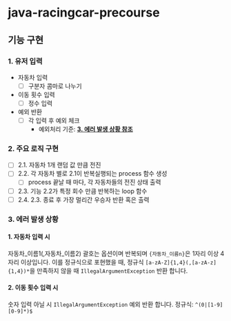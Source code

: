 # java-racingcar-precourse

## 기능 구현
### 1. 유저 입력
- 자동차 입력
  - [ ] 구분자 콤마로 나누기
- 이동 횟수 입력
  - [ ] 정수 입력 
- 예외 반환
  - [ ] 각 입력 후 예외 체크
    - 예외처리 기준: [**3. 에러 발생 상황 참조**](#3-에러-발생-상황)

### 2. 주요 로직 구현
- [ ] 2.1. 자동차 1개 랜덤 값 만큼 전진
- [ ] 2.2. 각 자동차 별로 2.1이 반복실행되는 process 함수 생성
  - [ ] process 끝날 때 마다, 각 자동차들의 전진 상태 출력
- [ ] 2.3. 기능 2.2가 특정 회수 만큼 반복하는 loop 함수
- [ ] 2.4. 2.3. 종료 후 가장 멀리간 우승자 반환 혹은 출력

### 3. 에러 발생 상황
#### 1. 자동차 입력 시
자동차_이름1(,자동차_이름2)
괄호는 옵션이며 반복되며 `{자동차_이름n}`은 1자리 이상 4자리 이상입니다. 이를 정규식으로 포현했을 때,
정규식 `[a-zA-Z]{1,4}(,[a-zA-z]{1,4})*`을 만족하지 않을 때 `IllegalArgumentException` 반환 합니다.
#### 2. 이동 횟수 입력 시
숫자 입력 아닐 시 `IllegalArgumentException` 예외 반환 합니다.
정규식: `^(0|[1-9][0-9]*)$`
